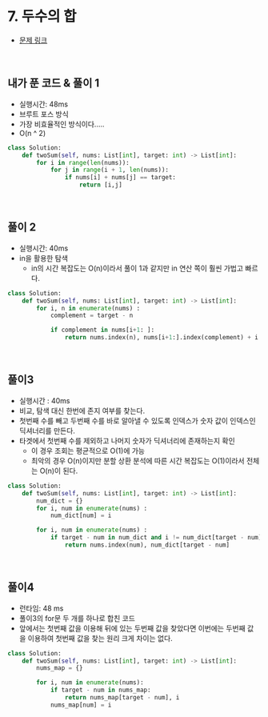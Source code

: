 # 7. 두수의 합

- [문제 링크](https://leetcode.com/problems/two-sum/)

<br>

## 내가 푼 코드 & 풀이 1

- 실행시간: 48ms
- 브루트 포스 방식
- 가장 비효율적인 방식이다.....
- O(n ^ 2)

```python
class Solution:
    def twoSum(self, nums: List[int], target: int) -> List[int]:
        for i in range(len(nums)):
            for j in range(i + 1, len(nums)):
                if nums[i] + nums[j] == target:
                    return [i,j]
```

<br>

## 풀이 2

- 실행시간: 40ms
- in을 활용한 탐색
    - in의 시간 복잡도는 O(n)이라서 풀이 1과 같지만 in 연산 쪽이 훨씬 가법고 빠르다.

```python
class Solution:
    def twoSum(self, nums: List[int], target: int) -> List[int]:
        for i, n in enumerate(nums) :
            complement = target - n

            if complement in nums[i+1: ]:
                return nums.index(n), nums[i+1:].index(complement) + i + 1
```

<br>

## 풀이3

- 실행시간 : 40ms
- 비교, 탐색 대신 한번에 존지 여부를 찾는다.
- 첫번째 수를 빼고 두번째 수를 바로 알아낼 수 있도록 인덱스가 숫자 값이 인덱스인 딕셔너리를 만든다.
- 타겟에서 첫번째 수를 제외하고 나머지 숫자가 딕셔너리에 존재하는지 확인
    - 이 경우 조회는 평균적으로 O(1)에 가능
    - 최악의 경우 O(n)이지만 분할 상환 분석에 따른 시간 복잡도는 O(1)이라서 전체는 O(n)이 된다.

```python
class Solution:
    def twoSum(self, nums: List[int], target: int) -> List[int]:
        num_dict = {}
        for i, num in enumerate(nums) :
            num_dict[num] = i

        for i, num in enumerate(nums) :
            if target - num in num_dict and i != num_dict[target - num] :
                return nums.index(num), num_dict[target - num]
```

<br>

## 풀이4

- 런타임: 48 ms
- 풀이3의 for문 두 개를 하나로 합친 코드
- 앞에서는 첫번째 값을 이용해 뒤에 있는 두번째 값을 찾았다면 이번에는 두번째 값을 이용하여 첫번째 값을 찾는 원리 크게 차이는 없다.

```python
class Solution:
    def twoSum(self, nums: List[int], target: int) -> List[int]:
        nums_map = {}

        for i, num in enumerate(nums):
            if target - num in nums_map:
                return nums_map[target - num], i
            nums_map[num] = i
```